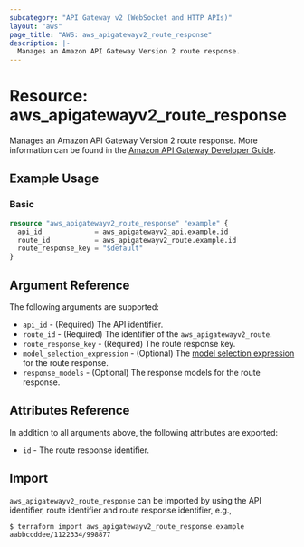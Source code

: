 ```yaml
---
subcategory: "API Gateway v2 (WebSocket and HTTP APIs)"
layout: "aws"
page_title: "AWS: aws_apigatewayv2_route_response"
description: |-
  Manages an Amazon API Gateway Version 2 route response.
---
```


# Resource: aws_apigatewayv2_route_response

Manages an Amazon API Gateway Version 2 route response.
More information can be found in the [Amazon API Gateway Developer Guide](https://docs.aws.amazon.com/apigateway/latest/developerguide/apigateway-websocket-api.html).

## Example Usage

### Basic

```terraform
resource "aws_apigatewayv2_route_response" "example" {
  api_id             = aws_apigatewayv2_api.example.id
  route_id           = aws_apigatewayv2_route.example.id
  route_response_key = "$default"
}
```

## Argument Reference

The following arguments are supported:

* `api_id` - (Required) The API identifier.
* `route_id` - (Required) The identifier of the `aws_apigatewayv2_route`.
* `route_response_key` - (Required) The route response key.
* `model_selection_expression` - (Optional) The [model selection expression](https://docs.aws.amazon.com/apigateway/latest/developerguide/apigateway-websocket-api-selection-expressions.html#apigateway-websocket-api-model-selection-expressions) for the route response.
* `response_models` - (Optional) The response models for the route response.

## Attributes Reference

In addition to all arguments above, the following attributes are exported:

* `id` - The route response identifier.

## Import

`aws_apigatewayv2_route_response` can be imported by using the API identifier, route identifier and route response identifier, e.g.,

```
$ terraform import aws_apigatewayv2_route_response.example aabbccddee/1122334/998877
```
